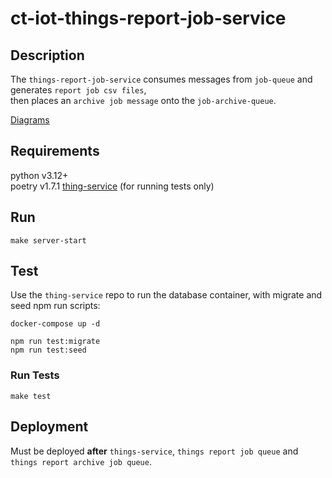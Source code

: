 # ct-iot-things-report-job-service

## Description

The `things-report-job-service` consumes messages from `job-queue` and generates `report job csv files`,  
then places an `archive job message` onto the `job-archive-queue`.

[Diagrams](./docs/DIAGRAMS.md)

## Requirements

python v3.12+  
poetry v1.7.1
[thing-service](https://github.com/darrylmorton/ct-iot-thing-service) (for running tests only)

## Run

```
make server-start
```

## Test

Use the `thing-service` repo to run the database container, with migrate
and seed npm run scripts:

```
docker-compose up -d

npm run test:migrate
npm run test:seed
```

### Run Tests
```
make test
```

## Deployment

Must be deployed **after** `things-service`,  `things report job queue` and ` things report archive job queue`.